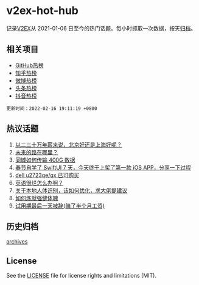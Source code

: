 # v2ex-hot-hub

 记录[V2EX](https://www.v2ex.com/)从 2021-01-06 日至今的热门话题。每小时抓取一次数据，按天[归档](archives)。
 
 ## 相关项目

- [GitHub热榜](https://github.com/lonnyzhang423/github-hot-hub)
- [知乎热榜](https://github.com/lonnyzhang423/zhihu-hot-hub)
- [微博热榜](https://github.com/lonnyzhang423/weibo-hot-hub)
- [头条热榜](https://github.com/lonnyzhang423/toutiao-hot-hub)
- [抖音热榜](https://github.com/lonnyzhang423/douyin-hot-hub)


 `更新时间：2022-02-16 19:11:19 +0800`

## 热议话题

1. [以二三十万年薪来说，北京好还是上海好呢？](https://www.v2ex.com/t/834078)
1. [未来的路在哪里？](https://www.v2ex.com/t/834179)
1. [同城如何传输 400G 数据](https://www.v2ex.com/t/834206)
1. [春节自学了 SwiftUI 7 天，今天终于上架了第一款 iOS APP，分享一下过程](https://www.v2ex.com/t/834180)
1. [dell u2723qe/qx 已可购买](https://www.v2ex.com/t/834097)
1. [英语很烂怎么办啊？](https://www.v2ex.com/t/834175)
1. [关于本地人体识别，该如何优化，求大佬提建议](https://www.v2ex.com/t/834139)
1. [如何炼就强健体魄](https://www.v2ex.com/t/834068)
1. [试用期最后一天被辞(赔了半个月工资)](https://www.v2ex.com/t/834126)

## 历史归档

[archives](archives)

## License

See the [LICENSE](LICENSE) file for license rights and limitations (MIT).
